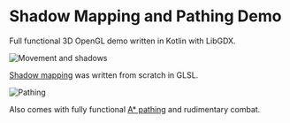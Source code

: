 # Shadow Mapping and Pathing Demo

Full functional 3D OpenGL demo written in Kotlin with LibGDX.

![Movement and shadows](https://github.com/starrtnow/srpg3D/raw/master/shadows%20and%20movement.gif)

[Shadow mapping](https://github.com/starrtnow/srpg3D/tree/master/core/src/com/game/srpg/Shadows) was written from scratch in GLSL.

![Pathing](https://github.com/starrtnow/srpg3D/raw/master/pathing.gif)

Also comes with fully functional [A\* pathing](https://github.com/starrtnow/srpg3D/blob/ba866476f88fc7b0fd45f1e93fc3f39371caf748/core/src/com/game/srpg/Map/PathMap.kt#L302) and rudimentary combat.
